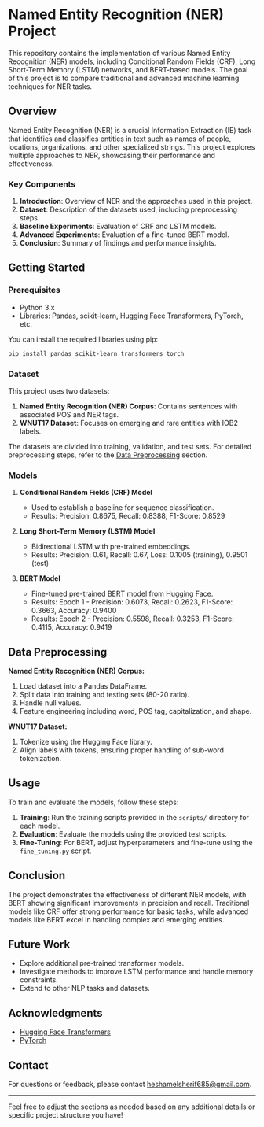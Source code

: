 # Named Entity Recognition (NER) Project

This repository contains the implementation of various Named Entity Recognition (NER) models, including Conditional Random Fields (CRF), Long Short-Term Memory (LSTM) networks, and BERT-based models. The goal of this project is to compare traditional and advanced machine learning techniques for NER tasks.

## Overview

Named Entity Recognition (NER) is a crucial Information Extraction (IE) task that identifies and classifies entities in text such as names of people, locations, organizations, and other specialized strings. This project explores multiple approaches to NER, showcasing their performance and effectiveness.

### Key Components

1. **Introduction**: Overview of NER and the approaches used in this project.
2. **Dataset**: Description of the datasets used, including preprocessing steps.
3. **Baseline Experiments**: Evaluation of CRF and LSTM models.
4. **Advanced Experiments**: Evaluation of a fine-tuned BERT model.
5. **Conclusion**: Summary of findings and performance insights.

## Getting Started

### Prerequisites

- Python 3.x
- Libraries: Pandas, scikit-learn, Hugging Face Transformers, PyTorch, etc.

You can install the required libraries using pip:

```bash
pip install pandas scikit-learn transformers torch
```

### Dataset

This project uses two datasets:

1. **Named Entity Recognition (NER) Corpus**: Contains sentences with associated POS and NER tags.
2. **WNUT17 Dataset**: Focuses on emerging and rare entities with IOB2 labels.

The datasets are divided into training, validation, and test sets. For detailed preprocessing steps, refer to the [Data Preprocessing](#data-preprocessing) section.

### Models

1. **Conditional Random Fields (CRF) Model**
   - Used to establish a baseline for sequence classification.
   - Results: Precision: 0.8675, Recall: 0.8388, F1-Score: 0.8529

2. **Long Short-Term Memory (LSTM) Model**
   - Bidirectional LSTM with pre-trained embeddings.
   - Results: Precision: 0.61, Recall: 0.67, Loss: 0.1005 (training), 0.9501 (test)

3. **BERT Model**
   - Fine-tuned pre-trained BERT model from Hugging Face.
   - Results: Epoch 1 - Precision: 0.6073, Recall: 0.2623, F1-Score: 0.3663, Accuracy: 0.9400
   - Results: Epoch 2 - Precision: 0.5598, Recall: 0.3253, F1-Score: 0.4115, Accuracy: 0.9419

## Data Preprocessing

**Named Entity Recognition (NER) Corpus:**

1. Load dataset into a Pandas DataFrame.
2. Split data into training and testing sets (80-20 ratio).
3. Handle null values.
4. Feature engineering including word, POS tag, capitalization, and shape.

**WNUT17 Dataset:**

1. Tokenize using the Hugging Face library.
2. Align labels with tokens, ensuring proper handling of sub-word tokenization.

## Usage

To train and evaluate the models, follow these steps:

1. **Training**: Run the training scripts provided in the `scripts/` directory for each model.
2. **Evaluation**: Evaluate the models using the provided test scripts.
3. **Fine-Tuning**: For BERT, adjust hyperparameters and fine-tune using the `fine_tuning.py` script.

## Conclusion

The project demonstrates the effectiveness of different NER models, with BERT showing significant improvements in precision and recall. Traditional models like CRF offer strong performance for basic tasks, while advanced models like BERT excel in handling complex and emerging entities.

## Future Work

- Explore additional pre-trained transformer models.
- Investigate methods to improve LSTM performance and handle memory constraints.
- Extend to other NLP tasks and datasets.


## Acknowledgments

- [Hugging Face Transformers](https://github.com/huggingface/transformers)
- [PyTorch](https://pytorch.org/)

## Contact

For questions or feedback, please contact [heshamelsherif685@gmail.com](mailto:heshamelsherif685@gmail.com).

---

Feel free to adjust the sections as needed based on any additional details or specific project structure you have!
